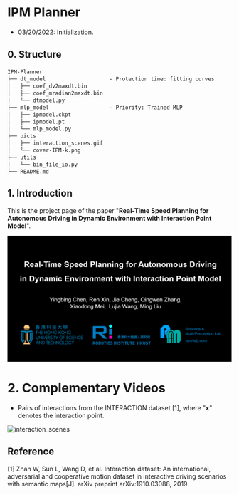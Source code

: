 # IPM Planner

- 03/20/2022: Initialization.

## 0. Structure
```
IPM-Planner
├── dt_model                    - Protection time: fitting curves
│   ├── coef_dv2maxdt.bin
│   ├── coef_mradian2maxdt.bin
│   └── dtmodel.py
├── mlp_model                   - Priority: Trained MLP
│   ├── ipmodel.ckpt
│   ├── ipmodel.pt
│   └── mlp_model.py
├── picts
│   ├── interaction_scenes.gif
│   └── cover-IPM-k.png
├── utils
│   └── bin_file_io.py
└── README.md
```


## 1. Introduction

This is the project page of the paper "**Real-Time Speed Planning for Autonomous Driving in Dynamic Environment with Interaction Point Model**".

[![Watch the video](./picts/cover-IPM-k.png)](https://youtu.be/n644Pj4Q9yo)



# 2. Complementary Videos

- Pairs of interactions from the INTERACTION dataset [1], where "**x**" denotes the interaction point.

![interaction_scenes](./picts/interaction_scenes.gif)


## Reference

[1] Zhan W, Sun L, Wang D, et al. Interaction dataset: An international, adversarial and cooperative motion dataset in interactive driving scenarios with semantic maps[J]. arXiv preprint arXiv:1910.03088, 2019.
